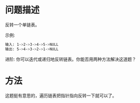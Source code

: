# 问题描述

反转一个单链表。

示例:

```bash
输入: 1->2->3->4->5->NULL
输出: 5->4->3->2->1->NULL
```

进阶:
你可以迭代或递归地反转链表。你能否用两种方法解决这道题？

# 方法

这题挺有意思的，遍历链表把指针指向反转一下就可以了。